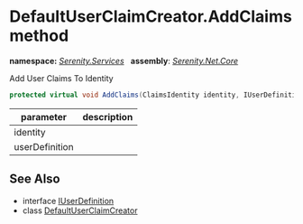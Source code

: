 # DefaultUserClaimCreator.AddClaims method
**namespace:** *[Serenity.Services](../../README.md#serenity.services-namespace)*   **assembly**: *[Serenity.Net.Core](../../README.md)*

Add User Claims To Identity

```csharp
protected virtual void AddClaims(ClaimsIdentity identity, IUserDefinition userDefinition)
```

| parameter | description |
| --- | --- |
| identity |  |
| userDefinition |  |

## See Also

* interface [IUserDefinition](../../Serenity/IUserDefinition.md)
* class [DefaultUserClaimCreator](../DefaultUserClaimCreator.md)
